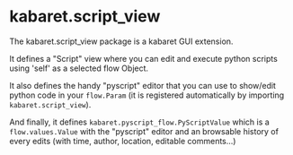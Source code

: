 # kabaret.script_view

The kabaret.script_view package is a kabaret GUI extension.

It defines a "Script" view where you can edit and execute python scripts using 'self' as a selected flow Object.

It also defines the handy "pyscript" editor that you can use to show/edit python code in your `flow.Param`
(it is registered automatically by importing `kabaret.script_view`).

And finally, it defines `kabaret.pyscript_flow.PyScriptValue` which is a `flow.values.Value` with the "pyscript" 
editor and an browsable history of every edits (with time, author, location, editable comments...)


